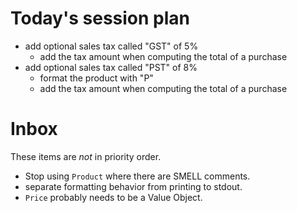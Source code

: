 # Today's session plan

- add optional sales tax called "GST" of 5%
    - add the tax amount when computing the total of a purchase
- add optional sales tax called "PST" of 8%
    - format the product with "P"
    - add the tax amount when computing the total of a purchase

# Inbox

These items are _not_ in priority order.

- Stop using `Product` where there are SMELL comments.
- separate formatting behavior from printing to stdout.
- `Price` probably needs to be a Value Object.

